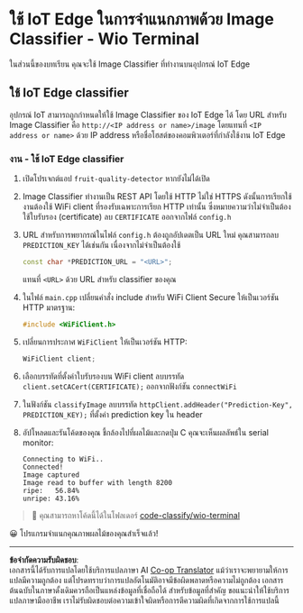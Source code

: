 <!--
CO_OP_TRANSLATOR_METADATA:
{
  "original_hash": "48ac21ec80329c930db7b84bd6b592ec",
  "translation_date": "2025-08-27T20:11:18+00:00",
  "source_file": "4-manufacturing/lessons/3-run-fruit-detector-edge/wio-terminal.md",
  "language_code": "th"
}
-->
# ใช้ IoT Edge ในการจำแนกภาพด้วย Image Classifier - Wio Terminal

ในส่วนนี้ของบทเรียน คุณจะใช้ Image Classifier ที่ทำงานบนอุปกรณ์ IoT Edge

## ใช้ IoT Edge classifier

อุปกรณ์ IoT สามารถถูกกำหนดให้ใช้ Image Classifier ของ IoT Edge ได้ โดย URL สำหรับ Image Classifier คือ `http://<IP address or name>/image` โดยแทนที่ `<IP address or name>` ด้วย IP address หรือชื่อโฮสต์ของคอมพิวเตอร์ที่กำลังใช้งาน IoT Edge

### งาน - ใช้ IoT Edge classifier

1. เปิดโปรเจกต์แอป `fruit-quality-detector` หากยังไม่ได้เปิด

1. Image Classifier ทำงานเป็น REST API โดยใช้ HTTP ไม่ใช่ HTTPS ดังนั้นการเรียกใช้งานต้องใช้ WiFi client ที่รองรับเฉพาะการเรียก HTTP เท่านั้น ซึ่งหมายความว่าไม่จำเป็นต้องใช้ใบรับรอง (certificate) ลบ `CERTIFICATE` ออกจากไฟล์ `config.h`

1. URL สำหรับการพยากรณ์ในไฟล์ `config.h` ต้องถูกอัปเดตเป็น URL ใหม่ คุณสามารถลบ `PREDICTION_KEY` ได้เช่นกัน เนื่องจากไม่จำเป็นต้องใช้

    ```cpp
    const char *PREDICTION_URL = "<URL>";
    ```

    แทนที่ `<URL>` ด้วย URL สำหรับ classifier ของคุณ

1. ในไฟล์ `main.cpp` เปลี่ยนคำสั่ง include สำหรับ WiFi Client Secure ให้เป็นเวอร์ชัน HTTP มาตรฐาน:

    ```cpp
    #include <WiFiClient.h>
    ```

1. เปลี่ยนการประกาศ `WiFiClient` ให้เป็นเวอร์ชัน HTTP:

    ```cpp
    WiFiClient client;
    ```

1. เลือกบรรทัดที่ตั้งค่าใบรับรองบน WiFi client ลบบรรทัด `client.setCACert(CERTIFICATE);` ออกจากฟังก์ชัน `connectWiFi`

1. ในฟังก์ชัน `classifyImage` ลบบรรทัด `httpClient.addHeader("Prediction-Key", PREDICTION_KEY);` ที่ตั้งค่า prediction key ใน header

1. อัปโหลดและรันโค้ดของคุณ ชี้กล้องไปที่ผลไม้และกดปุ่ม C คุณจะเห็นผลลัพธ์ใน serial monitor:

    ```output
    Connecting to WiFi..
    Connected!
    Image captured
    Image read to buffer with length 8200
    ripe:   56.84%
    unripe: 43.16%
    ```

> 💁 คุณสามารถหาโค้ดนี้ได้ในโฟลเดอร์ [code-classify/wio-terminal](../../../../../4-manufacturing/lessons/3-run-fruit-detector-edge/code-classify/wio-terminal)

😀 โปรแกรมจำแนกคุณภาพผลไม้ของคุณสำเร็จแล้ว!

---

**ข้อจำกัดความรับผิดชอบ**:  
เอกสารนี้ได้รับการแปลโดยใช้บริการแปลภาษา AI [Co-op Translator](https://github.com/Azure/co-op-translator) แม้ว่าเราจะพยายามให้การแปลมีความถูกต้อง แต่โปรดทราบว่าการแปลอัตโนมัติอาจมีข้อผิดพลาดหรือความไม่ถูกต้อง เอกสารต้นฉบับในภาษาดั้งเดิมควรถือเป็นแหล่งข้อมูลที่เชื่อถือได้ สำหรับข้อมูลที่สำคัญ ขอแนะนำให้ใช้บริการแปลภาษามืออาชีพ เราไม่รับผิดชอบต่อความเข้าใจผิดหรือการตีความผิดที่เกิดจากการใช้การแปลนี้